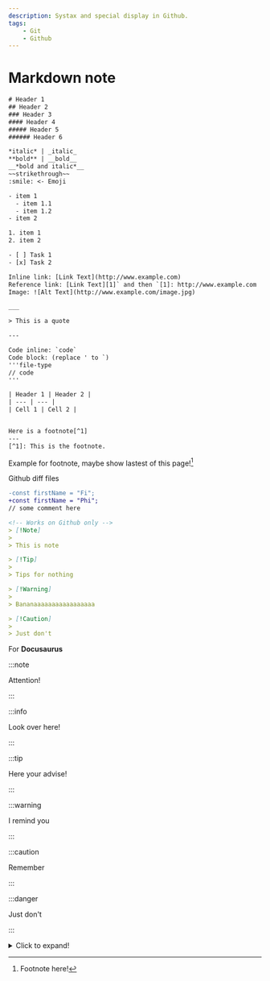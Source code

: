 ```yaml
---
description: Systax and special display in Github.
tags:
    - Git
    - Github
---
```


# Markdown note

```txt
# Header 1
## Header 2
### Header 3
#### Header 4
##### Header 5
###### Header 6

*italic* | _italic_
**bold** | __bold__
__*bold and italic*__
~~strikethrough~~
:smile: <- Emoji

- item 1
  - item 1.1
  - item 1.2
- item 2

1. item 1
2. item 2

- [ ] Task 1
- [x] Task 2

Inline link: [Link Text](http://www.example.com)
Reference link: [Link Text][1]` and then `[1]: http://www.example.com
Image: ![Alt Text](http://www.example.com/image.jpg)

___

> This is a quote

---

Code inline: `code`
Code block: (replace ' to `)
'''file-type
// code
'''

| Header 1 | Header 2 |
| --- | --- |
| Cell 1 | Cell 2 |


Here is a footnote[^1]
---
[^1]: This is the footnote.
```

Example for footnote, maybe show lastest of this page![^1]
[^1]: Footnote here!

Github diff files

```diff
-const firstName = "Fi";
+const firstName = "Phi";
// some comment here
```

```md title="README.md"
<!-- Works on Github only -->
> [!Note]
>
> This is note

> [!Tip]
>
> Tips for nothing

> [!Warning]
>
> Bananaaaaaaaaaaaaaaaaa

> [!Caution]
>
> Just don't
```

For **Docusaurus**

:::note

Attention!

:::

:::info

Look over here!

:::

:::tip

Here your advise!

:::

:::warning

I remind you

:::

:::caution

Remember

:::

:::danger

Just don't

:::

<details>
  <summary>Click to expand!</summary>

### This is content inside

  Yes, docs can **expand**
</details>

